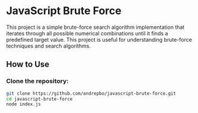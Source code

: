 # JavaScript Brute Force

This project is a simple brute-force search algorithm implementation that iterates through all possible numerical combinations until it finds a predefined target value. This project is useful for understanding brute-force techniques and search algorithms.

## How to Use

### Clone the repository:
```bash
git clone https://github.com/andrepbo/javascript-brute-force.git
cd javascript-brute-force
node index.js
```